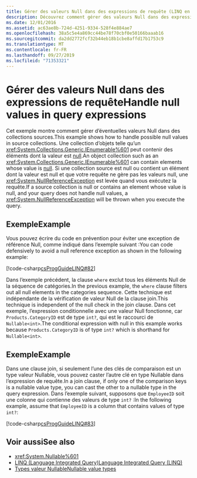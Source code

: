 ```yaml
---
title: Gérer des valeurs Null dans des expressions de requête (LINQ en C#)
description: Découvrez comment gérer des valeurs Null dans des expressions de requête LINQ en C#.
ms.date: 12/01/2016
ms.assetid: ac63ae8b-724d-4251-9334-528f4e884ae7
ms.openlocfilehash: 38a5c5e4a869cc44be78f70cbf0e50166baaab16
ms.sourcegitcommit: da2dd2772fcf32b44eb18b1cbe8affd17b1753c9
ms.translationtype: MT
ms.contentlocale: fr-FR
ms.lasthandoff: 09/27/2019
ms.locfileid: "71353321"
---
```

# <a name="handle-null-values-in-query-expressions"></a><span data-ttu-id="f3397-103">Gérer des valeurs Null dans des expressions de requête</span><span class="sxs-lookup"><span data-stu-id="f3397-103">Handle null values in query expressions</span></span>

<span data-ttu-id="f3397-104">Cet exemple montre comment gérer d’éventuelles valeurs Null dans des collections sources.</span><span class="sxs-lookup"><span data-stu-id="f3397-104">This example shows how to handle possible null values in source collections.</span></span> <span data-ttu-id="f3397-105">Une collection d’objets telle qu’un <xref:System.Collections.Generic.IEnumerable%601> peut contenir des éléments dont la valeur est [null](../language-reference/keywords/null.md).</span><span class="sxs-lookup"><span data-stu-id="f3397-105">An object collection such as an <xref:System.Collections.Generic.IEnumerable%601> can contain elements whose value is [null](../language-reference/keywords/null.md).</span></span> <span data-ttu-id="f3397-106">Si une collection source est null ou contient un élément dont la valeur est null et que votre requête ne gère pas les valeurs null, une <xref:System.NullReferenceException> est levée quand vous exécutez la requête.</span><span class="sxs-lookup"><span data-stu-id="f3397-106">If a source collection is null or contains an element whose value is null, and your query does not handle null values, a <xref:System.NullReferenceException> will be thrown when you execute the query.</span></span>

## <a name="example"></a><span data-ttu-id="f3397-107">Exemple</span><span class="sxs-lookup"><span data-stu-id="f3397-107">Example</span></span>

<span data-ttu-id="f3397-108">Vous pouvez écrire du code en prévention pour éviter une exception de référence Null, comme indiqué dans l’exemple suivant :</span><span class="sxs-lookup"><span data-stu-id="f3397-108">You can code defensively to avoid a null reference exception as shown in the following example:</span></span>

[!code-csharp[csProgGuideLINQ#82](~/samples/snippets/csharp/concepts/linq/how-to-handle-null-values-in-query-expressions_1.cs)]

<span data-ttu-id="f3397-109">Dans l’exemple précédent, la clause `where` exclut tous les éléments Null de la séquence de catégories.</span><span class="sxs-lookup"><span data-stu-id="f3397-109">In the previous example, the `where` clause filters out all null elements in the categories sequence.</span></span> <span data-ttu-id="f3397-110">Cette technique est indépendante de la vérification de valeur Null de la clause join.</span><span class="sxs-lookup"><span data-stu-id="f3397-110">This technique is independent of the null check in the join clause.</span></span> <span data-ttu-id="f3397-111">Dans cet exemple, l’expression conditionnelle avec une valeur Null fonctionne, car `Products.CategoryID` est de type `int?`, qui est le raccourci de `Nullable<int>`.</span><span class="sxs-lookup"><span data-stu-id="f3397-111">The conditional expression with null in this example works because `Products.CategoryID` is of type `int?` which is shorthand for `Nullable<int>`.</span></span>

## <a name="example"></a><span data-ttu-id="f3397-112">Exemple</span><span class="sxs-lookup"><span data-stu-id="f3397-112">Example</span></span>

<span data-ttu-id="f3397-113">Dans une clause join, si seulement l’une des clés de comparaison est un type valeur Nullable, vous pouvez caster l’autre clé en type Nullable dans l’expression de requête.</span><span class="sxs-lookup"><span data-stu-id="f3397-113">In a join clause, if only one of the comparison keys is a nullable value type, you can cast the other to a nullable type in the query expression.</span></span> <span data-ttu-id="f3397-114">Dans l’exemple suivant, supposons que `EmployeeID` soit une colonne qui contienne des valeurs de type `int?` :</span><span class="sxs-lookup"><span data-stu-id="f3397-114">In the following example, assume that `EmployeeID` is a column that contains values of type `int?`:</span></span>

[!code-csharp[csProgGuideLINQ#83](~/samples/snippets/csharp/concepts/linq/how-to-handle-null-values-in-query-expressions_2.cs)]

## <a name="see-also"></a><span data-ttu-id="f3397-115">Voir aussi</span><span class="sxs-lookup"><span data-stu-id="f3397-115">See also</span></span>

- <xref:System.Nullable%601>
- [<span data-ttu-id="f3397-116">LINQ (Language Integrated Query)</span><span class="sxs-lookup"><span data-stu-id="f3397-116">Language Integrated Query (LINQ)</span></span>](index.md)
- [<span data-ttu-id="f3397-117">Types valeur Nullable</span><span class="sxs-lookup"><span data-stu-id="f3397-117">Nullable value types</span></span>](../programming-guide/nullable-types/index.md)
